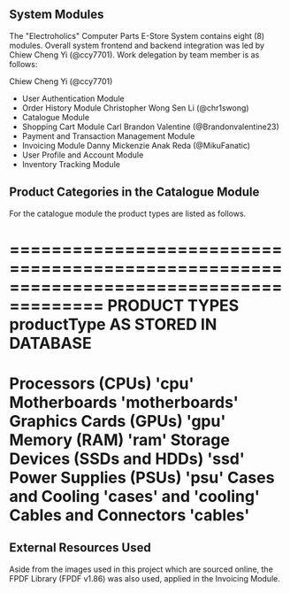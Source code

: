 ##  System Modules

The "Electroholics" Computer Parts E-Store System contains eight (8) modules.
Overall system frontend and backend integration was led by Chiew Cheng Yi (@ccy7701).
Work delegation by team member is as follows:

Chiew Cheng Yi (@ccy7701)
  - User Authentication Module
  - Order History Module
Christopher Wong Sen Li (@chr1swong)
  - Catalogue Module
  - Shopping Cart Module
Carl Brandon Valentine (@Brandonvalentine23)
  - Payment and Transaction Management Module
  - Invoicing Module
Danny Mickenzie Anak Reda (@MikuFanatic)
  - User Profile and Account Module
  - Inventory Tracking Module

##  Product Categories in the Catalogue Module

For the catalogue module the product types are listed as follows.

=======================================================================================
PRODUCT TYPES                       productType AS STORED IN DATABASE                       
=======================================================================================
Processors (CPUs)                   'cpu'
Motherboards                        'motherboards'
Graphics Cards (GPUs)               'gpu'
Memory (RAM)                        'ram'
Storage Devices (SSDs and HDDs)     'ssd'
Power Supplies (PSUs)               'psu'
Cases and Cooling                   'cases' and 'cooling'
Cables and Connectors               'cables'
=======================================================================================

##   External Resources Used

Aside from the images used in this project which are sourced online, the FPDF Library
(FPDF v1.86) was also used, applied in the Invoicing Module.

